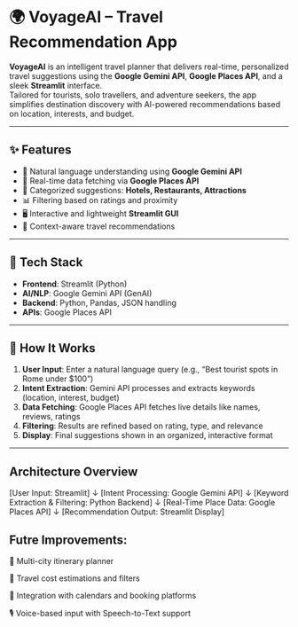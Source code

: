 # 🌍 VoyageAI – Travel Recommendation App

**VoyageAI** is an intelligent travel planner that delivers real-time, personalized travel suggestions using the **Google Gemini API**, **Google Places API**, and a sleek **Streamlit** interface.  
Tailored for tourists, solo travellers, and adventure seekers, the app simplifies destination discovery with AI-powered recommendations based on location, interests, and budget.

---

## ✨ Features

- 🧠 Natural language understanding using **Google Gemini API**
- 📍 Real-time data fetching via **Google Places API**
- 🏨 Categorized suggestions: **Hotels, Restaurants, Attractions**
- 📊 Filtering based on ratings and proximity
- 🖥️ Interactive and lightweight **Streamlit GUI**
- 📌 Context-aware travel recommendations

---

## 🚀 Tech Stack

- **Frontend**: Streamlit (Python)
- **AI/NLP**: Google Gemini API (GenAI)
- **Backend**: Python, Pandas, JSON handling
- **APIs**: Google Places API

---

## 🧠 How It Works

1. **User Input**: Enter a natural language query (e.g., “Best tourist spots in Rome under $100”)
2. **Intent Extraction**: Gemini API processes and extracts keywords (location, interest, budget)
3. **Data Fetching**: Google Places API fetches live details like names, reviews, ratings
4. **Filtering**: Results are refined based on rating, type, and relevance
5. **Display**: Final suggestions shown in an organized, interactive format

---
## Architecture Overview
[User Input: Streamlit]
        ↓
[Intent Processing: Google Gemini API]
        ↓
[Keyword Extraction & Filtering: Python Backend]
        ↓
[Real-Time Place Data: Google Places API]
        ↓
[Recommendation Output: Streamlit Display]


## Futre Improvements:
🧳 Multi-city itinerary planner

💸 Travel cost estimations and filters

📅 Integration with calendars and booking platforms

🎙️ Voice-based input with Speech-to-Text support
